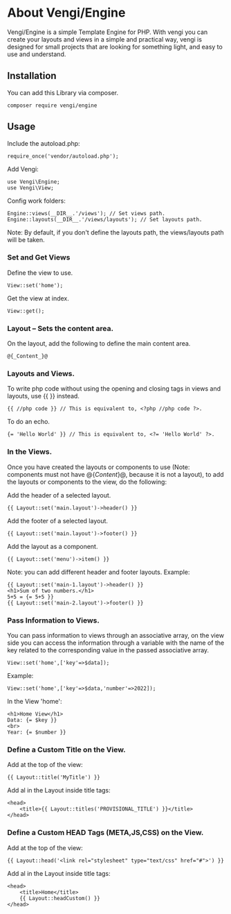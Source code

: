 # About Vengi/Engine
Vengi/Engine is a simple Template Engine for PHP. With vengi you can create your layouts and views in a simple and practical way, vengi is designed for small projects that are looking for something light, and easy to use and understand.

## Installation
You can add this Library via composer.

    composer require vengi/engine

## Usage
Include the autoload.php:

    require_once('vendor/autoload.php');

Add Vengi: 

    use Vengi\Engine;
    use Vengi\View;

Config work folders:

    Engine::views(__DIR__.'/views'); // Set views path.
    Engine::layouts(__DIR__.'/views/layouts'); // Set layouts path.

Note: By default, if you don't define the layouts path, the views/layouts path will be taken.

### Set and Get Views

Define the view to use.

    View::set('home'); 

Get the view at index.

    View::get();

### Layout – Sets the content area.

On the layout, add the following to define the main content area.

    @{_Content_}@

### Layouts and Views.

To write php code without using the opening and closing tags in views and layouts, use {{ }} instead.

    {{ //php code }} // This is equivalent to, <?php //php code ?>.

To do an echo.

    {= 'Hello World' }} // This is equivalent to, <?= 'Hello World' ?>.

### In the Views.

Once you have created the layouts or components to use (Note: components must not have @{_Content_}@, because it is not a layout), to add the layouts or components to the view, do the following:

Add the header of a selected layout.

    {{ Layout::set('main.layout')->header() }}

Add the footer of a selected layout.

    {{ Layout::set('main.layout')->footer() }}

Add the layout as a component.

    {{ Layout::set('menu')->item() }}

Note: you can add different header and footer layouts.
Example: 

    {{ Layout::set('main-1.layout')->header() }}
    <h1>Sum of two numbers.</h1>
    5+5 = {= 5+5 }}
    {{ Layout::set('main-2.layout')->footer() }}
    
### Pass Information to Views.

You can pass information to views through an associative array, on the view side you can access the information through a variable with the name of the key related to the corresponding value in the passed associative array.

    View::set('home',['key'=>$data]);

Example:

    View::set('home',['key'=>$data,'number'=>2022]);

In the View 'home':

    <h1>Home View</h1>
    Data: {= $key }}
    <br>
    Year: {= $number }}

### Define a Custom Title on the View.

Add at the top of the view:

    {{ Layout::title('MyTitle') }}

Add al in the Layout inside title tags:

    <head>
        <title>{{ Layout::titles('PROVISIONAL_TITLE') }}</title>
    </head>


### Define a Custom HEAD Tags (META,JS,CSS) on the View.

Add at the top of the view:

    {{ Layout::head('<link rel="stylesheet" type="text/css" href="#">') }}

Add al in the Layout inside title tags:

    <head>
        <title>Home</title>
        {{ Layout::headCustom() }}
    </head>